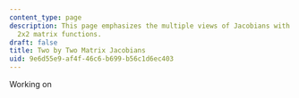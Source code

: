 ```yaml
---
content_type: page
description: This page emphasizes the multiple views of Jacobians with examples of
  2x2 matrix functions.
draft: false
title: Two by Two Matrix Jacobians
uid: 9e6d55e9-af4f-46c6-b699-b56c1d6ec403
---
```

Working on